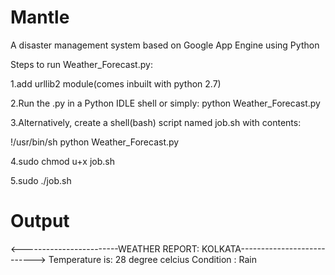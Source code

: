 Mantle
======

A disaster management system based on Google App Engine using Python

Steps to run Weather_Forecast.py:

1.add urllib2 module(comes inbuilt with python 2.7)

2.Run the .py in a Python IDLE shell or simply: python Weather_Forecast.py

3.Alternatively, create a shell(bash) script named job.sh with contents:

!/usr/bin/sh
python Weather_Forecast.py

4.sudo chmod u+x job.sh

5.sudo ./job.sh

Output
======
<------------------------WEATHER REPORT: KOLKATA---------------------------> 
Temperature is: 28 degree celcius 
Condition : Rain
